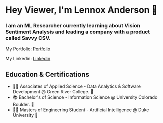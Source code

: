 # Hey Viewer, I'm Lennox Anderson 👋

### I am an ML Researcher currently learning about Vision Sentiment Analysis and leading a company with a product called Savvy CSV.

My Portfolio: [Portfolio]

My Linkedin: [Linkedin]

## Education & Certifications
- 🧑‍💻 Associates of Applied Science - Data Analytics & Software Development @ Green River College. 🐊
- 📚 Bachelor's of Science - Information Science @ University Colorado Boulder. 🦬
- 🧑‍🎨 Masters of Engineering Student - Artificial Intelligence @ Duke University 💙

[Portfolio]: https://lennoxanderson.com/portfolio
[Linkedin]: https://www.linkedin.com/in/lennox-a/
